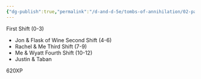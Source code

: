 ```yaml
---
{"dg-publish":true,"permalink":"/d-and-d-5e/tombs-of-annihilation/02-party-members/standard-group-watch/","noteIcon":"","created":"2025-07-30T20:00:08.759-05:00","updated":"2025-09-24T19:46:26.032-05:00"}
---
```


First Shift (0-3)
- Jon & Flask of Wine
Second Shift (4-6)
- Rachel & Me
Third Shift (7-9)
- Me & Wyatt
Fourth Shift (10-12)
- Justin & Taban

620XP